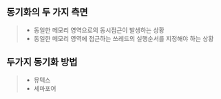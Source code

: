 ## 동기화의 두 가지 측면
> * 동일한 메모리 영역으로의 동시접근이 발생하는 상황
> * 동일한 메모리 영역에 접근하는 쓰레드의 실행순서를 지정해야 하는 상황

## 두가지 동기화 방법
> * 뮤텍스
> * 세마포어

